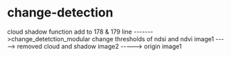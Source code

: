 # change-detection

cloud shadow function add to 178 & 179 line ------->change_detetction_modular 
change thresholds of ndsi and ndvi
image1 -----> removed cloud and shadow
image2 -----> origin image1
